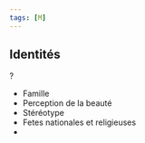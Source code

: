 ```yaml
---
tags: [M] 
---
```



## Identités
?
- Famille
- Perception de la beauté
- Stéréotype
- Fetes nationales et religieuses
- 